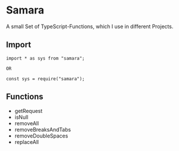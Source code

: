 # Samara

A small Set of TypeScript-Functions, which I use in different Projects.

## Import
```
import * as sys from "samara";

OR

const sys = require("samara");
``` 

## Functions
- getRequest
- isNull
- removeAll
- removeBreaksAndTabs
- removeDoubleSpaces
- replaceAll